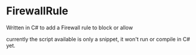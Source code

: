 # FirewallRule
Written in C# to add a Firewall rule to block or allow

currently the script available is only a snippet, it won't run or compile in C# yet.
